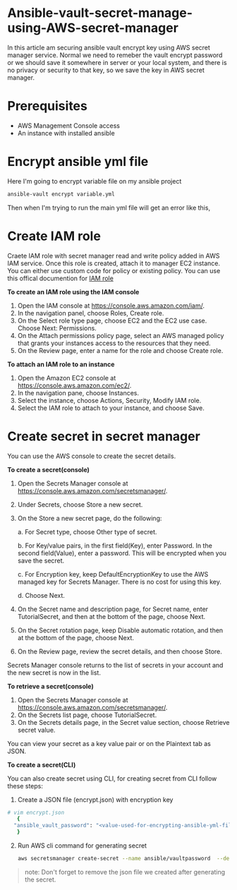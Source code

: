 # Ansible-vault-secret-manage-using-AWS-secret-manager

In this article am securing ansible vault encrypt key using AWS secret manager service. Normal we need to remeber the vault encrypt password or we should save it somewhere in server or your local system, and there is no privacy or security to that key, so we save the key in AWS secret manager.

# Prerequisites

- AWS Management Console access
- An instance with installed ansible

# Encrypt ansible yml file

Here I'm going to encrypt variable file on my ansible project

```bash
ansible-vault encrypt variable.yml
```

Then when I'm trying to run the main yml file will get an error like this,


# Create IAM role

Craete IAM role with secret manager read and write policy added in AWS IAM service. Once this role is created, attach it to manager EC2 instance. You can either use custom code for policy or existing policy. You can use this offical documention for [IAM role](https://docs.aws.amazon.com/AWSEC2/latest/UserGuide/iam-roles-for-amazon-ec2.html)

**To create an IAM role using the IAM console**

  1. Open the IAM console at https://console.aws.amazon.com/iam/.
  2. In the navigation panel, choose Roles, Create role.
  3. On the Select role type page, choose EC2 and the EC2 use case. Choose Next: Permissions.
  4. On the Attach permissions policy page, select an AWS managed policy that grants your instances access to the resources that they need.
  5. On the Review page, enter a name for the role and choose Create role.

**To attach an IAM role to an instance**

   1. Open the Amazon EC2 console at https://console.aws.amazon.com/ec2/.
   2. In the navigation pane, choose Instances.
   3. Select the instance, choose Actions, Security, Modify IAM role.
   4. Select the IAM role to attach to your instance, and choose Save.

#  Create secret in secret manager

You can use the AWS console to create the secret details.

**To create a secret(console)**

   1. Open the Secrets Manager console at https://console.aws.amazon.com/secretsmanager/.
   2. Under Secrets, choose Store a new secret.
   3. On the Store a new secret page, do the following:
   
      a. For Secret type, choose Other type of secret.
      
      b. For Key/value pairs, in the first field(Key), enter Password. In the second field(Value), enter a password. This will be encrypted when you save the secret.
      
      c. For Encryption key, keep DefaultEncryptionKey to use the AWS managed key for Secrets Manager. There is no cost for using this key.
      
      d. Choose Next.
      
   4. On the Secret name and description page, for Secret name, enter TutorialSecret, and then at the bottom of the page, choose Next.
   5. On the Secret rotation page, keep Disable automatic rotation, and then at the bottom of the page, choose Next.
   6. On the Review page, review the secret details, and then choose Store.

Secrets Manager console returns to the list of secrets in your account and the new secret is now in the list.

**To retrieve a secret(console)**

   1. Open the Secrets Manager console at https://console.aws.amazon.com/secretsmanager/.
   2. On the Secrets list page, choose TutorialSecret.
   3. On the Secrets details page, in the Secret value section, choose Retrieve secret value.

You can view your secret as a key value pair or on the Plaintext tab as JSON.



**To create a secret(CLI)**

You can also create secret using CLI, for creating secret from CLI follow these steps:

  1. Create a JSON file (encrypt.json) with encryption key
  ```bash
  # vim encrypt.json
     {
    "ansible_vault_password": "<value-used-for-encrypting-ansible-yml-file>"
     }
   ```
  2. Run AWS cli command for generating secret
     ```bash
     aws secretsmanager create-secret --name ansible/vaultpassword  --description "Secret" --secret-string file://encrypt.json --region ap-south-1

     ```
  
> note: Don't forget to remove the json file we created after generating the secret.
